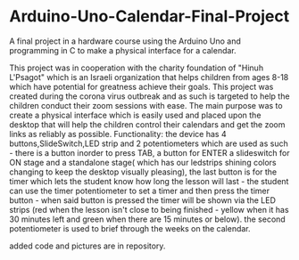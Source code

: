 # Arduino-Uno-Calendar-Final-Project
A final project in a hardware course using the Arduino Uno and programming in C to make a physical interface for a calendar.


This project was in cooperation with the charity foundation of "Hinuh L'Psagot" which is an Israeli organization that helps children from ages 8-18 which have potential for greatness achieve their goals.
This project was created during the corona virus outbreak and as such is targeted to help the children conduct their zoom sessions with ease.
The main purpose was to create a physical interface which is easily used and placed upon the desktop that will help the children control their calendars and get the zoom links as reliably as possible.
Functionality: the device has 4 buttons,SlideSwitch,LED strip and 2 potentiometers which are used as such - there is a button inorder to press TAB, a button for ENTER a slideswitch for ON stage and a standalone stage( which has our ledstrips shining colors changing to keep the desktop visually pleasing), the last button is for the timer which lets the student know how long the lesson will last - the student can use the timer potentiometer to set a timer and then press the timer button - when said button is pressed the timer will be shown via the LED strips (red when the lesson isn't close to being finished - yellow when it has 30 minutes left and green when there are 15 minutes or below).
the second potentiometer is used to brief through the weeks on the calendar.

added code and pictures are in repository.
